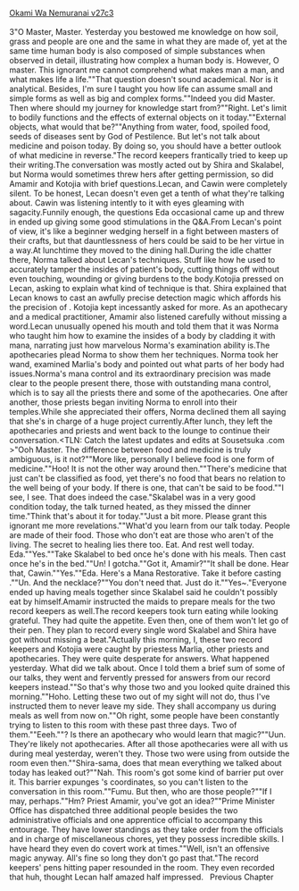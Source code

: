 [Okami Wa Nemuranai v27c3](https://www.sousetsuka.com/2020/09/okami-wa-nemuranai-273.html)
<br/><br/>
3"O Master, Master. Yesterday you bestowed me knowledge on how soil, grass and people are one and the same in what they are made of, yet at the same time human body is also composed of simple substances when observed in detail, illustrating how complex a human body is. However, O master. This ignorant me cannot comprehend what makes man a man, and what makes life a life.""That question doesn't sound academical. Nor is it analytical. Besides, I'm sure I taught you how life can assume small and simple forms as well as big and complex forms.""Indeed you did Master. Then where should my journey for knowledge start from?""Right. Let's limit to bodily functions and the effects of external objects on it today.""External objects, what would that be?""Anything from water, food, spoiled food, seeds of diseases sent by God of Pestilence. But let's not talk about medicine and poison today. By doing so, you should have a better outlook of what medicine in reverse."The record keepers frantically tried to keep up their writing.The conversation was mostly acted out by Shira and Skalabel, but Norma would sometimes threw hers after getting permission, so did Amamir and Kotojia with brief questions.Lecan, and Cawin were completely silent. To be honest, Lecan doesn't even get a tenth of what they're talking about. Cawin was listening intently to it with eyes gleaming with sagacity.Funnily enough, the questions Eda occasional came up and threw in ended up giving some good stimulations in the Q&A.From Lecan's point of view, it's like a beginner wedging herself in a fight between masters of their crafts, but that dauntlessness of hers could be said to be her virtue in a way.At lunchtime they moved to the dining hall.During the idle chatter there, Norma talked about Lecan's techniques. Stuff like how he used <Move> to accurately tamper the insides of patient's body, cutting things off without even touching, wounding or giving burdens to the body.Kotojia pressed on Lecan, asking to explain what kind of technique is that. Shira explained that Lecan knows to cast an awfully precise detection magic which affords his <Move> the precision of <Operation>. Kotojia kept incessantly asked for more. As an apothecary and a medical practitioner, Amamir also listened carefully without missing a word.Lecan unusually opened his mouth and told them that it was Norma who taught him how to examine the insides of a body by cladding it with mana, narrating just how marvelous Norma's examination ability is.The apothecaries plead Norma to show them her techniques. Norma took her wand, examined Marlia's body and pointed out what parts of her body had issues.Norma's mana control and its extraordinary precision was made clear to the people present there, those with outstanding mana control, which is to say all the priests there and some of the apothecaries. One after another, those priests began inviting Norma to enroll into their temples.While she appreciated their offers, Norma declined them all saying that she's in charge of a huge project currently.After lunch, they left the apothecaries and priests and went back to the lounge to continue their conversation.<TLN: Catch the latest updates and edits at Sousetsuka .com >"Ooh Master. The difference between food and medicine is truly ambiguous, is it not?""More like, personally I believe food is one form of medicine.""Hoo! It is not the other way around then.""There's medicine that just can't be classified as food, yet there's no food that bears no relation to the well being of your body. If there is one, that can't be said to be food.""I see, I see. That does indeed the case."Skalabel was in a very good condition today, the talk turned heated, as they missed the dinner time."Think that's about it for today.""Just a bit more. Please grant this ignorant me more revelations.""What'd you learn from our talk today. People are made of their food. Those who don't eat are those who aren't of the living. The secret to healing lies there too. Eat. And rest well today. Eda.""Yes.""Take Skalabel to bed once he's done with his meals. Then cast <Purification> once he's in the bed.""Un! I gotcha.""Got it, Amamir?""It shall be done. Hear that, Cawin.""Yes.""Eda. Here's a Mana Restorative. Take it before casting <Purification>.""Un. And the necklace?""You don't need that. Just do it.""Yes\~."Everyone ended up having meals together since Skalabel said he couldn't possibly eat by himself.Amamir instructed the maids to prepare meals for the two record keepers as well.The record keepers took turn eating while looking grateful. They had quite the appetite. Even then, one of them won't let go of their pen. They plan to record every single word Skalabel and Shira have got without missing a beat."Actually this morning, I, these two record keepers and Kotojia were caught by priestess Marlia, other priests and apothecaries. They were quite desperate for answers. What happened yesterday. What did we talk about. Once I told them a brief sum of some of our talks, they went and fervently pressed for answers from our record keepers instead.""So that's why those two and you looked quite drained this morning.""Hoho. Letting these two out of my sight will not do, thus I've instructed them to never leave my side. They shall accompany us during meals as well from now on.""Oh right, some people have been constantly trying to listen to this room with <Farhear> these past three days. Two of them.""Eeeh.""<Farhear>? Is there an apothecary who would learn that magic?""Uun. They're likely not apothecaries. After all those apothecaries were all with us during meal yesterday, weren't they. Those two were using <Farhear> from outside the room even then.""Shira-sama, does that mean everything we talked about today has leaked out?""Nah. This room's got some kind of barrier put over it. This barrier expunges <Farhear>'s coordinates, so you can't listen to the conversation in this room.""Fumu. But then, who are those people?""If I may, perhaps.""Hm? Priest Amamir, you've got an idea?""Prime Minister Office has dispatched three additional people besides the two administrative officials and one apprentice official to accompany this entourage. They have lower standings as they take order from the officials and in charge of miscellaneous chores, yet they possess incredible skills. I have heard they even do covert work at times.""Well, <Farhear> isn't an offensive magic anyway. All's fine so long they don't go past that."The record keepers' pens hitting paper resounded in the room. They even recorded that huh, thought Lecan half amazed half impressed.   Previous Chapter <br/>
